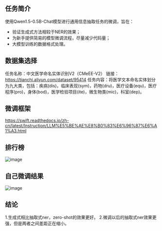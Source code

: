 ## 任务简介
使用Qwen1.5-0.5B-Chat模型进行通用信息抽取任务的微调，旨在：
- 验证生成式方法相较于NER的效果；
- 为新手提供简易的模型微调流程，尽量减少代码量；
- 大模型训练的数据格式处理。

## 数据集选择
任务名称：中文医学命名实体识别V2（CMeEE-V2）
链接：https://tianchi.aliyun.com/dataset/95414
任务内容：将医学文本命名实体划分为九大类，包括：疾病(dis)，临床表现(sym)，药物(dru)，医疗设备(equ)，医疗程序(pro)，身体(bod)，医学检验项目(ite)，微生物类(mic)，科室(dep)。


## 微调框架
https://swift.readthedocs.io/zh-cn/latest/Instruction/LLM%E5%BE%AE%E8%B0%83%E6%96%87%E6%A1%A3.html


## 排行榜
![image](https://github.com/user-attachments/assets/02e9616f-11ef-49ad-ba2c-5ad6c584b61d)

## 自己微调结果
![image](https://github.com/user-attachments/assets/191a179c-6516-4239-8f92-387eb22ed0fb)

## 结论
1.生成式相比抽取式ner，zero-shot的效果更好。
2.微调以后的抽取式ner效果更强，但是两者之间差距正在缩小。

